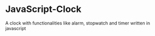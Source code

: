 # JavaScript-Clock
A clock with functionalities like alarm, stopwatch and timer written in javascript
